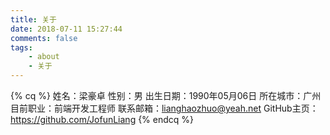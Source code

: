 ```yaml
---
title: 关于
date: 2018-07-11 15:27:44
comments: false
tags:
    - about
    - 关于
---
```

{% cq %}
姓名：梁豪卓
性别：男
出生日期：1990年05月06日
所在城市：广州
目前职业：前端开发工程师
联系邮箱：lianghaozhuo@yeah.net
GitHub主页：https://github.com/JofunLiang
{% endcq %}
